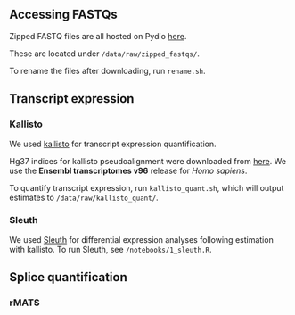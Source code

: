 ## Accessing FASTQs

Zipped FASTQ files are all hosted on Pydio [here](https://distrib.dfci.harvard.edu/ws-mbcf/).

These are located under `/data/raw/zipped_fastqs/`.

To rename the files after downloading, run `rename.sh`.

## Transcript expression

### Kallisto

We used [kallisto](https://github.com/pachterlab/kallisto) for transcript expression quantification.

Hg37 indices for kallisto pseudoalignment were downloaded from [here](ftp://ftp.ensembl.org/pub/release-75/fasta/homo_sapiens/cdna/Homo_sapiens.GRCh37.75.cdna.all.fa.gz). We use the **Ensembl transcriptomes v96** release for *Homo sapiens*.

To quantify transcript expression, run `kallisto_quant.sh`, which will output estimates to `/data/raw/kallisto_quant/`. 

### Sleuth

We used [Sleuth](https://github.com/pachterlab/sleuth) for differential expression analyses following estimation with kallisto. To run Sleuth, see `/notebooks/1_sleuth.R`.

## Splice quantification

### rMATS

